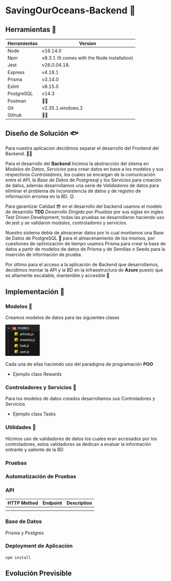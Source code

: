 # SavingOurOceans-Backend 🐳

## Herramientas 🐋

| Herramientas | Version                                      |
| ------------ | -------------------------------------------- |
| Node         | v16.14.0                                     |
| Npm          | v8.3.1 (It comes with the Node installation) |
| Jest         | v26.0.04.18.                                 |
| Express      | v4.18.1                                      |
| Prisma       | v3.14.0                                      |
| Eslint       | v8.15.0                                      |
| PostgreSQL   | v14.3                                        |
| Postman      | 🐱‍🏍                                       |
| Git          | v2.35.1.windows.2                            |
| Github       | 🐱‍💻                                       |

## Diseño de Solución 🐟

Para nuestra aplicacion decidimos separar el desarrollo del Frontend del Backend. 🐱‍🐉

Para el desarrollo del **Backend** hicimos la abstracción del sitema en *Modelos de Datos*, *Servicios* para crear datos en base a los modelos y sus respectivos *Controladores,* los cuales se encargan de la comunicación entre el API, la *Base de Datos* de Postgresql y los Servicios para creación de datos, además desarrollamos una serie de *Validadores* de datos para eliminar el problema de inconsistencia de datos y de registro de información erronea en la BD. 😉

Para garantizar Calidad 😎 en el desarrollo del backend usamos el modelo de desarrollo **TDD** *Desarrollo Dirigido por* *Pruebas* por sus siglas en ingles Test Driven Development, todas las pruebas se desarrollaron haciendo uso de jest y se validaron modulos, controladores y servicios.

Nuestro sistema debía de almacenar datos por lo cual montamos una Base de Datos de PostgreSQL 🐘 para el almacenamiento de los mismos, por cuestiones de optimización de tiempo usamos Prisma para crear la base de datos a partir de modelos de datos de Prisma y de Semillas o Seeds para la inserción de información de prueba.

Por último para el acceso a la aplicación de Backend que desarrollamos, decidimos montar la API y la BD en la infraestructura de **Azure** puesto que es altamente escalable, mantenible y accesible 💙

## Implementación 🦈

### Modelos 🐠

Creamos modelos de datos para las siguientes clases

![](image/README/1652657591495.png)

Cada una de ellas haciendo uso del paradigma de programación **POO**

* Ejemplo class Rewards


### Controladores y Servicios 🐙

Para los modelos de datos creados desarrollamos sus Controladores y Servicios

* Ejemplo class Tasks

### Utilidades 🦑

Hicimos uso de validadores de datos los cuales eran accesados por los controladores, estos validadores se dedican a evaluar la información entrante y saliente de la BD

### Pruebas

### Automatización de Pruebas

### API

| HTTP Method | Endpoint | Description |
| ----------- | -------- | ----------- |
|             |          |             |
|             |          |             |

### Base de Datos 

Prisma y Postgres

### Deployment de Aplicación

`npm install`

## Evolución Previsible
